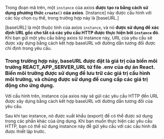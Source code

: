 Trong đoạn mã trên, một `instance` của axios **được tạo ra bằng cách sử dụng phương thức `create()` của axios**. [Instance] này được cấu hình với các tùy chọn cụ thể, trong trường hợp này là [baseURL.]

[baseURL] là một thuộc tính của axios `instance`, và nó **được sử dụng để xác định URL gốc cho tất cả các yêu cầu HTTP được thực hiện bởi `instance` đó**. Khi bạn gửi một yêu cầu bằng axios từ instance này, URL của yêu cầu sẽ được xây dựng bằng cách kết hợp baseURL với đường dẫn tương đối được chỉ định trong yêu cầu.

### Trong trường hợp này, baseURL được đặt là giá trị của biến môi trường REACT_APP_SERVER_URL từ file .env của dự án React. Biến môi trường được sử dụng để lưu trữ các giá trị cấu hình môi trường, và chúng được sử dụng để cung cấp các giá trị động cho ứng dụng.

Với cấu hình trên, instance của axios này sẽ gửi các yêu cầu HTTP đến URL được xây dựng bằng cách kết hợp baseURL với đường dẫn tương đối của yêu cầu.

Sau khi tạo instance, nó được xuất khẩu (export) để có thể được sử dụng trong các phần khác của ứng dụng. Khi bạn muốn thực hiện các yêu cầu HTTP, bạn có thể sử dụng instance này để gửi yêu cầu với các cấu hình đã được thiết lập trước.